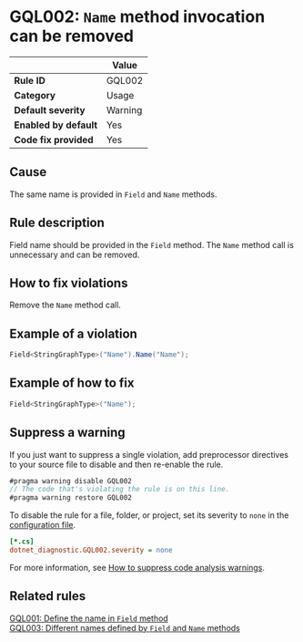 # GQL002: `Name` method invocation can be removed

|                        | Value   |
| ---------------------- | ------- |
| **Rule ID**            | GQL002  |
| **Category**           | Usage   |
| **Default severity**   | Warning |
| **Enabled by default** | Yes     |
| **Code fix provided**  | Yes     |

## Cause

The same name is provided in `Field` and `Name` methods.

## Rule description

Field name should be provided in the `Field` method. The `Name` method call is unnecessary and can be removed.

## How to fix violations

Remove the `Name` method call.

## Example of a violation

```c#
Field<StringGraphType>("Name").Name("Name");
```

## Example of how to fix

```c#
Field<StringGraphType>("Name");
```

## Suppress a warning

If you just want to suppress a single violation, add preprocessor directives to your source file to disable and then re-enable the rule.

```csharp
#pragma warning disable GQL002
// The code that's violating the rule is on this line.
#pragma warning restore GQL002
```

To disable the rule for a file, folder, or project, set its severity to `none` in the [configuration file](https://learn.microsoft.com/en-us/dotnet/fundamentals/code-analysis/configuration-files).

```ini
[*.cs]
dotnet_diagnostic.GQL002.severity = none
```

For more information, see [How to suppress code analysis warnings](https://learn.microsoft.com/en-us/dotnet/fundamentals/code-analysis/suppress-warnings).

## Related rules

[GQL001: Define the name in `Field` method](/GQL001_DefineTheNameInFieldMethod)  
[GQL003: Different names defined by `Field` and `Name` methods](/GQL003_DifferentNamesDefinedByFieldAndNameMethods)
